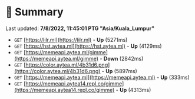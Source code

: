 # 📖 Summary
Last updated: **7/8/2022, 11:45:01 PTG "Asia/Kuala_Lumpur"**

- `GET` [https://lilr.ml](https://lilr.ml) - **Up** (5271ms)
- `GET` [https://hst.aytea.ml](https://hst.aytea.ml) - **Up** (4129ms)
- `GET` [https://memeapi.aytea.ml/gimme](https://memeapi.aytea.ml/gimme) - **Down** (2842ms)
- `GET` [https://color.aytea.ml/4b31d6.png](https://color.aytea.ml/4b31d6.png) - **Up** (5897ms)
- `GET` [https://memeapi.aytea.ml](https://memeapi.aytea.ml) - **Up** (333ms)
- `GET` [https://memeapi.aytea14.repl.co/gimme](https://memeapi.aytea14.repl.co/gimme) - **Up** (4313ms)

